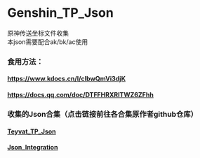 # Genshin_TP_Json
原神传送坐标文件收集  
本json需要配合ak/bk/ac使用  
### 食用方法：  
#### https://www.kdocs.cn/l/clbwQmVi3djK  
#### https://docs.qq.com/doc/DTFFHRXRlTWZ6ZFhh  
### 收集的Json合集（点击链接前往各合集原作者github仓库）  
#### [Teyvat_TP_Json](https://github.com/chiqingsan/Teyvat_TP_Json)   
#### [Json_Integration](https://github.com/Xcating/Json_Integration)  

